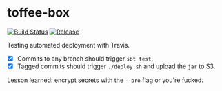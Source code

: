 # toffee-box

[![Build Status][travis-image]][travis]
[![Release][release-image]][releases]

Testing automated deployment with Travis.

- [x] Commits to any branch should trigger `sbt test`.
- [x] Tagged commits should trigger `./deploy.sh` and upload the `jar` to S3.

Lesson learned: encrypt secrets with the `--pro` flag or you're fucked.

[travis-image]: https://travis-ci.org/snowplow/snowplow.png?branch=master
[travis]: http://travis-ci.org/snowplow/snowplow

[release-image]: https://img.shields.io/badge/release-0.1.0-rc1-orange.svg?style=flat
[releases]: https://github.com/snowplow/snowplow/releases
